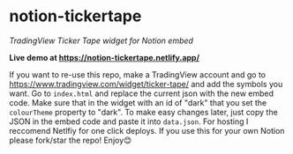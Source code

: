 # notion-tickertape
*TradingView Ticker Tape widget for Notion embed*

**Live demo at https://notion-tickertape.netlify.app/**

If you want to re-use this repo, make a TradingView account and go to https://www.tradingview.com/widget/ticker-tape/ and add the symbols you want. Go to `index.html` and replace the current json with the new embed code. Make sure that in the widget with an id of "dark" that you set the `colourTheme` property to "dark". To make easy changes later, just copy the JSON in the embed code and paste it into `data.json`. For hosting I reccomend Netlfiy for one click deploys. If you use this for your own Notion please fork/star the repo! Enjoy😊

